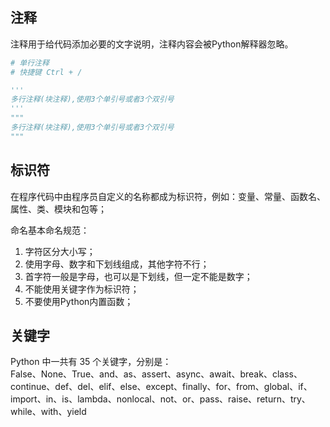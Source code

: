 ## 注释
注释用于给代码添加必要的文字说明，注释内容会被Python解释器忽略。
```python
# 单行注释
# 快捷键 Ctrl + /
```
```python
'''
多行注释(块注释),使用3个单引号或者3个双引号
'''
"""
多行注释(块注释),使用3个单引号或者3个双引号
"""
```

## 标识符
在程序代码中由程序员自定义的名称都成为标识符，例如：变量、常量、函数名、属性、类、模块和包等；

命名基本命名规范：
1. 字符区分大小写；
2. 使用字母、数字和下划线组成，其他字符不行；
3. 首字符一般是字母，也可以是下划线，但一定不能是数字；
4. 不能使用关键字作为标识符；
5. 不要使用Python内置函数；

## 关键字
Python 中一共有 35 个关键字，分别是：  
False、None、True、and、as、assert、async、await、break、class、continue、def、del、elif、else、except、finally、for、from、global、if、import、in、is、lambda、nonlocal、not、or、pass、raise、return、try、while、with、yield

